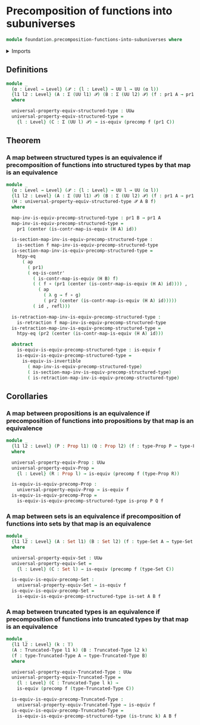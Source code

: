 # Precomposition of functions into subuniverses

```agda
module foundation.precomposition-functions-into-subuniverses where
```

<details><summary>Imports</summary>

```agda
open import foundation.action-on-identifications-functions
open import foundation.dependent-pair-types
open import foundation.function-extensionality-axiom
open import foundation.precomposition-functions
open import foundation.universe-levels

open import foundation-core.contractible-maps
open import foundation-core.contractible-types
open import foundation-core.equivalences
open import foundation-core.function-types
open import foundation-core.identity-types
open import foundation-core.propositions
open import foundation-core.retractions
open import foundation-core.sections
open import foundation-core.sets
open import foundation-core.truncated-types
open import foundation-core.truncation-levels
```

</details>

## Definitions

```agda
module _
  {α : Level → Level} (𝒫 : {l : Level} → UU l → UU (α l))
  {l1 l2 : Level} (A : Σ (UU l1) 𝒫) (B : Σ (UU l2) 𝒫) (f : pr1 A → pr1 B)
  where

  universal-property-equiv-structured-type : UUω
  universal-property-equiv-structured-type =
    {l : Level} (C : Σ (UU l) 𝒫) → is-equiv (precomp f (pr1 C))
```

## Theorem

### A map between structured types is an equivalence if precomposition of functions into structured types by that map is an equivalence

```agda
module _
  {α : Level → Level} (𝒫 : {l : Level} → UU l → UU (α l))
  {l1 l2 : Level} (A : Σ (UU l1) 𝒫) (B : Σ (UU l2) 𝒫) (f : pr1 A → pr1 B)
  (H : universal-property-equiv-structured-type 𝒫 A B f)
  where

  map-inv-is-equiv-precomp-structured-type : pr1 B → pr1 A
  map-inv-is-equiv-precomp-structured-type =
    pr1 (center (is-contr-map-is-equiv (H A) id))

  is-section-map-inv-is-equiv-precomp-structured-type :
    is-section f map-inv-is-equiv-precomp-structured-type
  is-section-map-inv-is-equiv-precomp-structured-type =
    htpy-eq
      ( ap
        ( pr1)
        ( eq-is-contr'
          ( is-contr-map-is-equiv (H B) f)
          ( ( f ∘ (pr1 (center (is-contr-map-is-equiv (H A) id)))) ,
            ( ap
              ( λ g → f ∘ g)
              ( pr2 (center (is-contr-map-is-equiv (H A) id)))))
          ( id , refl)))

  is-retraction-map-inv-is-equiv-precomp-structured-type :
    is-retraction f map-inv-is-equiv-precomp-structured-type
  is-retraction-map-inv-is-equiv-precomp-structured-type =
    htpy-eq (pr2 (center (is-contr-map-is-equiv (H A) id)))

  abstract
    is-equiv-is-equiv-precomp-structured-type : is-equiv f
    is-equiv-is-equiv-precomp-structured-type =
      is-equiv-is-invertible
        ( map-inv-is-equiv-precomp-structured-type)
        ( is-section-map-inv-is-equiv-precomp-structured-type)
        ( is-retraction-map-inv-is-equiv-precomp-structured-type)
```

## Corollaries

### A map between propositions is an equivalence if precomposition of functions into propositions by that map is an equivalence

```agda
module _
  {l1 l2 : Level} (P : Prop l1) (Q : Prop l2) (f : type-Prop P → type-Prop Q)
  where

  universal-property-equiv-Prop : UUω
  universal-property-equiv-Prop =
    {l : Level} (R : Prop l) → is-equiv (precomp f (type-Prop R))

  is-equiv-is-equiv-precomp-Prop :
    universal-property-equiv-Prop → is-equiv f
  is-equiv-is-equiv-precomp-Prop =
    is-equiv-is-equiv-precomp-structured-type is-prop P Q f
```

### A map between sets is an equivalence if precomposition of functions into sets by that map is an equivalence

```agda
module _
  {l1 l2 : Level} (A : Set l1) (B : Set l2) (f : type-Set A → type-Set B)
  where

  universal-property-equiv-Set : UUω
  universal-property-equiv-Set =
    {l : Level} (C : Set l) → is-equiv (precomp f (type-Set C))

  is-equiv-is-equiv-precomp-Set :
    universal-property-equiv-Set → is-equiv f
  is-equiv-is-equiv-precomp-Set =
    is-equiv-is-equiv-precomp-structured-type is-set A B f
```

### A map between truncated types is an equivalence if precomposition of functions into truncated types by that map is an equivalence

```agda
module _
  {l1 l2 : Level} (k : 𝕋)
  (A : Truncated-Type l1 k) (B : Truncated-Type l2 k)
  (f : type-Truncated-Type A → type-Truncated-Type B)
  where

  universal-property-equiv-Truncated-Type : UUω
  universal-property-equiv-Truncated-Type =
    {l : Level} (C : Truncated-Type l k) →
    is-equiv (precomp f (type-Truncated-Type C))

  is-equiv-is-equiv-precomp-Truncated-Type :
    universal-property-equiv-Truncated-Type → is-equiv f
  is-equiv-is-equiv-precomp-Truncated-Type =
    is-equiv-is-equiv-precomp-structured-type (is-trunc k) A B f
```
